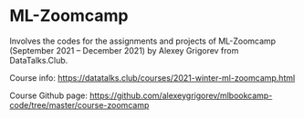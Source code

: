 # ML-Zoomcamp
Involves the codes for the assignments and projects of ML-Zoomcamp (September 2021 – December 2021) by Alexey Grigorev from DataTalks.Club.

Course info:
  https://datatalks.club/courses/2021-winter-ml-zoomcamp.html

Course Github page:
  https://github.com/alexeygrigorev/mlbookcamp-code/tree/master/course-zoomcamp

